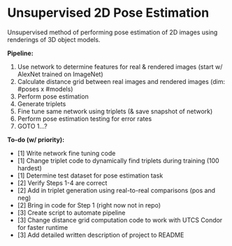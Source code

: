 # Unsupervised 2D Pose Estimation

Unsupervised method of performing pose estimation of 2D images using renderings of 3D object models.

**Pipeline:**
  1) Use network to determine features for real & rendered images (start w/ AlexNet trained on ImageNet)
  2) Calculate distance grid between real images and rendered images (dim: #poses x #models)
  3) Perform pose estimation 
  4) Generate triplets 
  5) Fine tune same network using triplets (& save snapshot of network)
  6) Perform pose estimation testing for error rates
  7) GOTO 1...?

**To-do (w/ priority):**  
  * [1] Write network fine tuning code  
  * [1] Change triplet code to dynamically find triplets during training (100 hardest)
  * [1] Determine test dataset for pose estimation task  
  * [2] Verify Steps 1-4 are correct
  * [2] Add in triplet generation using real-to-real comparisons (pos and neg)
  * [2] Bring in code for Step 1 (right now not in repo)
  * [3] Create script to automate pipeline  
  * [3] Change distance grid computation code to work with UTCS Condor for faster runtime
  * [3] Add detailed written description of project to README
